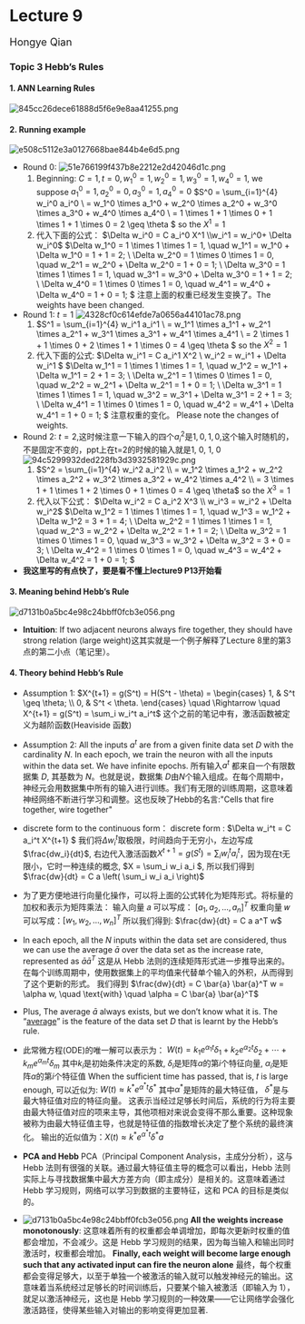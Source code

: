 # Lecture 9
<font size="4">Hongye Qian</font> 

### Topic 3 Hebb’s Rules
#### 1. ANN Learning Rules
![845cc26dece61888d5f6e9e8aa41255.png](https://s2.loli.net/2024/10/26/Dn25vJqdhI1W4pA.png)

#### 2. Running example
![e508c5112e3a0127668bae844b4e6d5.png](https://s2.loli.net/2024/10/26/3CzILQokTANaBSe.png)
- Round 0:
  ![51e766199f437b8e2212e2d42046d1c.png](https://s2.loli.net/2024/10/26/D4GP8nLpmOwRbij.png)
  1. Beginning: $C=1,t=0, w_1^0=1, w_2^0=1, w_3^0=1, w_4^0=1$, we suppose $a_1^0=1, a_2^0=0, a_3^0=1, a_4^0=0$
$S^0 = \sum_{i=1}^{4} w_i^0 a_i^0 \\
= w_1^0 \times a_1^0 + w_2^0 \times a_2^0 + w_3^0 \times a_3^0 + w_4^0 \times a_4^0 \\
= 1 \times 1 + 1 \times 0 + 1 \times 1 + 1 \times 0 = 2 \geq \theta
$ so the $X^1=1$
  1.  代入下面的公式：
   $\Delta w_i^0 = C a_i^0 X^1 \\w_i^1 = w_i^0+ \Delta w_i^0$
  $\Delta w_1^0 = 1 \times 1 \times 1 = 1, \quad w_1^1 = w_1^0 + \Delta w_1^0 = 1 + 1 = 2; \\
\Delta w_2^0 = 1 \times 0 \times 1 = 0, \quad w_2^1 = w_2^0 + \Delta w_2^0 = 1 + 0 = 1; \\
\Delta w_3^0 = 1 \times 1 \times 1 = 1, \quad w_3^1 = w_3^0 + \Delta w_3^0 = 1 + 1 = 2; \\
\Delta w_4^0 = 1 \times 0 \times 1 = 0, \quad w_4^1 = w_4^0 + \Delta w_4^0 = 1 + 0 = 1;
$
注意上面的权重已经发生变换了。The weights have been changed.
- Round 1: $t=1$
  ![4328cf0c614efde7a0656a44101ac78.png](https://s2.loli.net/2024/10/26/AixqcGrCO7EayMe.png)
  1. $S^1 = \sum_{i=1}^{4} w_i^1 a_i^1 \\
= w_1^1 \times a_1^1 + w_2^1 \times a_2^1 + w_3^1 \times a_3^1 + w_4^1 \times a_4^1 \\
= 2 \times 1 + 1 \times 0 + 2 \times 1 + 1 \times 0 = 4 \geq \theta
$ so the $X^2=1$
  1. 代入下面的公式:
  $\Delta w_i^1 = C a_i^1 X^2 \\
w_i^2 = w_i^1 + \Delta w_i^1
$
$\Delta w_1^1 = 1 \times 1 \times 1 = 1, \quad w_1^2 = w_1^1 + \Delta w_1^1 = 2 + 1 = 3; \\
\Delta w_2^1 = 1 \times 0 \times 1 = 0, \quad w_2^2 = w_2^1 + \Delta w_2^1 = 1 + 0 = 1; \\
\Delta w_3^1 = 1 \times 1 \times 1 = 1, \quad w_3^2 = w_3^1 + \Delta w_3^1 = 2 + 1 = 3; \\
\Delta w_4^1 = 1 \times 0 \times 1 = 0, \quad w_4^2 = w_4^1 + \Delta w_4^1 = 1 + 0 = 1;
$
注意权重的变化。 Please note the changes of weights.
- Round 2: $t=2$,这时候注意一下输入的四个$a_i^2$是$1, 0, 1, 0$,这个输入时随机的，不是固定不变的，ppt上在t=2的时候的输入就是1, 0, 1, 0
![94c5299932ded228fb3d3932581929c.png](https://s2.loli.net/2024/10/26/RkiCeMmXwaY5rAp.png)
  1. $S^2 = \sum_{i=1}^{4} w_i^2 a_i^2 \\
= w_1^2 \times a_1^2 + w_2^2 \times a_2^2 + w_3^2 \times a_3^2 + w_4^2 \times a_4^2 \\
= 3 \times 1 + 1 \times 1 + 2 \times 0 + 1 \times 0 = 4 \geq \theta$ so the $X^3=1$
  1. 代入以下公式：
   $\Delta w_i^2 = C a_i^2 X^3 \\
w_i^3 = w_i^2 + \Delta w_i^2$
$\Delta w_1^2 = 1 \times 1 \times 1 = 1, \quad w_1^3 = w_1^2 + \Delta w_1^2 = 3 + 1 = 4; \\
\Delta w_2^2 = 1 \times 1 \times 1 = 1, \quad w_2^3 = w_2^2 + \Delta w_2^2 = 1 + 1 = 2; \\
\Delta w_3^2 = 1 \times 0 \times 1 = 0, \quad w_3^3 = w_3^2 + \Delta w_3^2 = 3 + 0 = 3; \\
\Delta w_4^2 = 1 \times 0 \times 1 = 0, \quad w_4^3 = w_4^2 + \Delta w_4^2 = 1 + 0 = 1;
$
- **我这里写的有点快了，要是看不懂上lecture9 P13开始看**

#### 3. Meaning behind Hebb’s Rule
![d7131b0a5bc4e98c24bbff0fcb3e056.png](https://s2.loli.net/2024/10/26/OQnqVYIfpLolwi2.png)
-  **Intuition**: If two adjacent neurons always fire together, they should have strong relation (large weight)这其实就是一个例子解释了Lecture 8里的第3点的第二小点（笔记里）。

#### 4. Theory behind Hebb’s Rule
- Assumption 1: 
  $X^{t+1} = g(S^t) = H(S^t - \theta) = 
\begin{cases} 
1, & S^t \geq \theta; \\
0, & S^t < \theta.
\end{cases}
\quad \Rightarrow \quad
X^{t+1} = g(S^t) = \sum_i w_i^t a_i^t$
这个之前的笔记中有，激活函数被定义为越阶函数(Heaviside 函数)
- Assumption 2: All the inputs $a^t$ are from a given finite data set $D$ with the cardinality $N$. In each epoch, we train the neuron with all the inputs within the data set. We have infinite epochs. 所有输入$a^t$ 都来自一个有限数据集 $D$, 其基数为 $N$。也就是说，数据集 $D$由$N$个输入组成。在每个周期中，神经元会用数据集中所有的输入进行训练。我们有无限的训练周期，这意味着神经网络不断进行学习和调整。这也反映了Hebb的名言:"Cells that fire together, wire together"
- discrete form to the continuous form：
  discrete form : $\Delta w_i^t = C a_i^t X^{t+1}
$ 我们将$\Delta w_i^t$取极限，时间趋向于无穷小，左边写成$\frac{dw_i}{dt}$, 右边代入激活函数$X^{t+1} = g(S^t) = \sum_i w_i^t a_i^t$，因为现在t无限小，它时一种连续的概念, $X = \sum_i w_i a_i
$, 所以我们得到 $\frac{dw}{dt} = C a \left( \sum_i w_i a_i \right)$
- 为了更方便地进行向量化操作，可以将上面的公式转化为矩阵形式。将标量的加权和表示为矩阵乘法：
  输入向量 𝑎 可以写成： $[a_1, a_2, \ldots, a_n]^T$
  权重向量 𝑤 可以写成：$[w_1, w_2, \ldots, w_n]^T$
  所以我们得到: $\frac{dw}{dt} = C a a^T w$
- In each epoch, all the $N$ inputs within the data set are considered, thus we can use the average $\bar{a}$ over the data set as the increase rate, represented as $\bar{a} \bar{a}^T$ 这是从 Hebb 法则的连续矩阵形式进一步推导出来的。在每个训练周期中，使用数据集上的平均值来代替单个输入的外积，从而得到了这个更新的形式。
我们得到 $\frac{dw}{dt} = C \bar{a} \bar{a}^T w = \alpha w, \quad \text{with} \quad \alpha = C \bar{a} \bar{a}^T$
- Plus, The average $\bar{a}$ always exists, but we don’t know what it is. The “<u>average</u>” is the feature of the data set $D$  that is learnt by the Hebb’s rule.
- 此常微方程(ODE)的唯一解可以表示为：
  $W(t) = k_1 e^{\alpha_1 t} \delta_1 + k_2 e^{\alpha_2 t} \delta_2 + \cdots + k_m e^{\alpha_m t} \delta_m$
  其中$k_i$是初始条件决定的系数, $\delta_i$是矩阵$\alpha$的第$i$个特征向量, $\alpha_i$是矩阵$\alpha$的第$i$个特征值
  When the sufficient time has passed, that is, 𝑡 is large enough, 可以近似为: $W(t) \approx k^* e^{\alpha^* t} \delta^*$
  其中$\alpha^*$是矩阵的最大特征值， $\delta^*$是与最大特征值对应的特征向量。
  这表示当经过足够长时间后，系统的行为将主要由最大特征值对应的项来主导，其他项相对来说会变得不那么重要。这种现象被称为由最大特征值主导，也就是特征值的指数增长决定了整个系统的最终演化。
  输出的近似值为：$X(t) \approx k^* e^{\alpha^* t} \delta^* a$

- **PCA and Hebb**
  PCA（Principal Component Analysis，主成分分析），这与 Hebb 法则有很强的关联。通过最大特征值主导的概念可以看出，Hebb 法则实际上与寻找数据集中最大方差方向（即主成分）是相关的。这意味着通过 Hebb 学习规则，网络可以学习到数据的主要特征，这和 PCA 的目标是类似的。
- ![d7131b0a5bc4e98c24bbff0fcb3e056.png](https://s2.loli.net/2024/10/26/OQnqVYIfpLolwi2.png)
  **All the weights increase monotonously**: 这意味着所有的权重都会单调增加，即每次更新时权重的值都会增加，不会减少。这是 Hebb 学习规则的结果，因为每当输入和输出同时激活时，权重都会增加。
  **Finally, each weight will become large enough such that any activated input can fire the neuron alone** 最终，每个权重都会变得足够大，以至于单独一个被激活的输入就可以触发神经元的输出。这意味着当系统经过足够长的时间训练后，只要某个输入被激活（即输入为 1），就足以激活神经元，这也是 Hebb 学习规则的一种效果——它让网络学会强化激活路径，使得某些输入对输出的影响变得更加显著.













